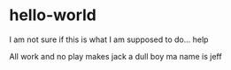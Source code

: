 # hello-world
I am not sure if this is what I am supposed to do... help

All work and no play makes jack a dull boy
ma name is jeff

